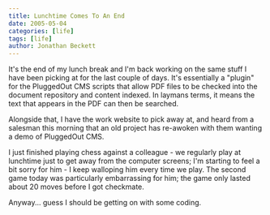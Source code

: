 ```yaml
---
title: Lunchtime Comes To An End
date: 2005-05-04
categories: [life]
tags: [life]
author: Jonathan Beckett
---
```


It's the end of my lunch break and I'm back working on the same stuff I have been picking at for the last couple of days. It's essentially a "plugin" for the PluggedOut CMS scripts that allow PDF files to be checked into the document repository and content indexed. In laymans terms, it means the text that appears in the PDF can then be searched.

Alongside that, I have the work website to pick away at, and heard from a salesman this morning that an old project has re-awoken with them wanting a demo of PluggedOut CMS.

I just finished playing chess against a colleague - we regularly play at lunchtime just to get away from the computer screens; I'm starting to feel a bit sorry for him - I keep walloping him every time we play. The second game today was particularly embarrassing for him; the game only lasted about 20 moves before I got checkmate.

Anyway... guess I should be getting on with some coding.